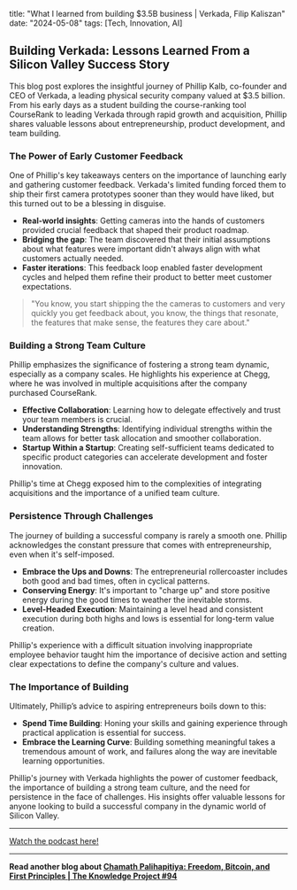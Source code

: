

title: "What I learned from building $3.5B business | Verkada, Filip Kaliszan"
date: "2024-05-08"
tags: [Tech, Innovation, AI]


## Building Verkada: Lessons Learned From a Silicon Valley Success Story

This blog post explores the insightful journey of Phillip Kalb, co-founder and CEO of Verkada, a leading physical security company valued at $3.5 billion. From his early days as a student building the course-ranking tool CourseRank to leading Verkada through rapid growth and acquisition, Phillip shares valuable lessons about entrepreneurship, product development, and team building.

### The Power of Early Customer Feedback

One of Phillip's key takeaways centers on the importance of launching early and gathering customer feedback. Verkada's limited funding forced them to ship their first camera prototypes sooner than they would have liked, but this turned out to be a blessing in disguise. 

* **Real-world insights**: Getting cameras into the hands of customers provided crucial feedback that shaped their product roadmap. 
* **Bridging the gap**:  The team discovered that their initial assumptions about what features were important didn't always align with what customers actually needed.
* **Faster iterations**: This feedback loop enabled faster development cycles and helped them refine their product to better meet customer expectations.

> "You know, you start shipping the the cameras to customers and very quickly you get feedback about, you know, the things that resonate, the features that make sense, the features they care about."

### Building a Strong Team Culture

Phillip emphasizes the significance of fostering a strong team dynamic, especially as a company scales. He highlights his experience at Chegg, where he was involved in multiple acquisitions after the company purchased CourseRank. 

* **Effective Collaboration**:  Learning how to delegate effectively and trust your team members is crucial. 
* **Understanding Strengths**: Identifying individual strengths within the team allows for better task allocation and smoother collaboration.
* **Startup Within a Startup**: Creating self-sufficient teams dedicated to specific product categories can accelerate development and foster innovation. 

Phillip's time at Chegg exposed him to the complexities of integrating acquisitions and the importance of a unified team culture.

### Persistence Through Challenges

The journey of building a successful company is rarely a smooth one. Phillip acknowledges the constant pressure that comes with entrepreneurship, even when it's self-imposed. 

* **Embrace the Ups and Downs**: The entrepreneurial rollercoaster includes both good and bad times, often in cyclical patterns.
* **Conserving Energy**:  It's important to "charge up" and store positive energy during the good times to weather the inevitable storms.
* **Level-Headed Execution**:  Maintaining a level head and consistent execution during both highs and lows is essential for long-term value creation. 

Phillip's experience with a difficult situation involving inappropriate employee behavior taught him the importance of decisive action and setting clear expectations to define the company's culture and values.

### The Importance of Building

Ultimately, Phillip’s advice to aspiring entrepreneurs boils down to this:

* **Spend Time Building**:  Honing your skills and gaining experience through practical application is essential for success.
* **Embrace the Learning Curve**:   Building something meaningful takes a tremendous amount of work, and failures along the way are inevitable learning opportunities. 

Phillip's journey with Verkada highlights the power of customer feedback, the importance of building a strong team culture, and the need for persistence in the face of challenges. His insights offer valuable lessons for anyone looking to build a successful company in the dynamic world of Silicon Valley.

---

<a href="https://youtube.com/watch?v=ZfNox6j8oxM" target="_blank">Watch the podcast here!</a>


---

**Read another blog about [Chamath Palihapitiya: Freedom, Bitcoin, and First Principles | The Knowledge Project #94](./20201013-chamathpalihapitiya-theknowledgeprojectpodcast)**

